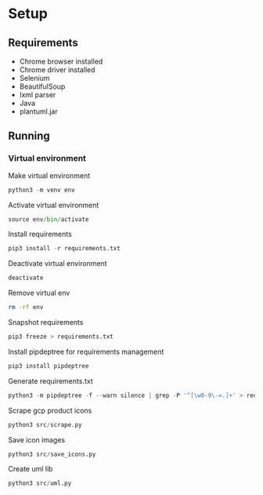 Setup
=====

## Requirements
+ Chrome browser installed
+ Chrome driver installed
+ Selenium
+ BeautifulSoup
+ lxml parser
+ Java
+ plantuml.jar

## Running

### Virtual environment

Make virtual environment
```python
python3 -m venv env
```
Activate virtual environment
```python
source env/bin/activate
```
Install requirements
```python
pip3 install -r requirements.txt
```

Deactivate virtual environment
```python
deactivate
```

Remove virtual env
```sh
rm -rf env
```

Snapshot requirements
```python
pip3 freeze > requirements.txt
```

Install pipdeptree for requirements management
```python
pip3 install pipdeptree
```
Generate requirements.txt
```python
python3 -m pipdeptree -f --warn silence | grep -P '^[\w0-9\-=.]+' > requirements-dev.txt
```

Scrape gcp product icons
```python
python3 src/scrape.py
```

Save icon images
```python
python3 src/save_icons.py
```

Create uml lib
```python
python3 src/uml.py
```
